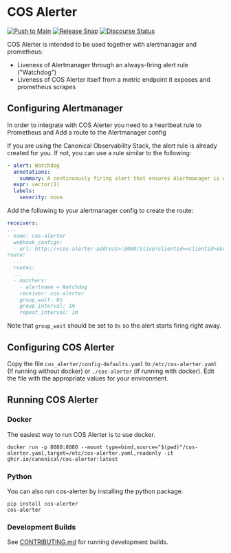 # COS Alerter

[![Push to Main](https://github.com/canonical/cos-alerter/actions/workflows/push-main.yaml/badge.svg)](https://github.com/canonical/cos-alerter/actions/workflows/push-main.yaml)
[![Release Snap](https://github.com/canonical/cos-alerter/actions/workflows/release-snap.yaml/badge.svg)](https://github.com/canonical/cos-alerter/actions/workflows/release-snap.yaml)
[![Discourse Status](https://img.shields.io/discourse/status?server=https%3A%2F%2Fdiscourse.charmhub.io&style=flat&label=CharmHub%20Discourse)](https://discourse.charmhub.io)

COS Alerter is intended to be used together with alertmanager and prometheus:
- Liveness of Alertmanager through an always-firing alert rule ("Watchdog")
- Liveness of COS Alerter itself from a metric endpoint it exposes and prometheus scrapes
## Configuring Alertmanager

In order to integrate with COS Alerter you need to a heartbeat rule to Prometheus and Add a route to the Alertmanager config

If you are using the Canonical Observability Stack, the alert rule is already created for you. If not, you can use a rule similar to the following:
```yaml
- alert: Watchdog
  annotations:
    summary: A continuously firing alert that ensures Alertmanager is working correctly.
  expr: vector(1)
  labels:
    severity: none
```

Add the following to your alertmanager config to create the route:
```yaml
receivers:
...
- name: cos-alerter
  webhook_configs:
  - url: http://<cos-alerter-address>:8080/alive?clientid=<clientid>&key=<clientkey>
route:
  ...
  routes:
  ...
  - matchers:
    - alertname = Watchdog
    receiver: cos-alerter
    group_wait: 0s
    group_interval: 1m
    repeat_interval: 1m
```
Note that `group_wait` should be set to `0s` so the alert starts firing right away.

## Configuring COS Alerter

Copy the file `cos_alerter/config-defaults.yaml` to `/etc/cos-alerter.yaml` (If running without docker) or `./cos-alerter` (if running with docker). Edit the file with the appropriate values for your environment.

## Running COS Alerter

### Docker

The easiest way to run COS Alerter is to use docker.
```
docker run -p 8080:8080 --mount type=bind,source="$(pwd)"/cos-alerter.yaml,target=/etc/cos-alerter.yaml,readonly -it ghcr.io/canonical/cos-alerter:latest
```

### Python

You can also run cos-alerter by installing the python package.
```
pip install cos-alerter
cos-alerter
```

### Development Builds

See [CONTRIBUTING.md](CONTRIBUTING.md) for running development builds.
